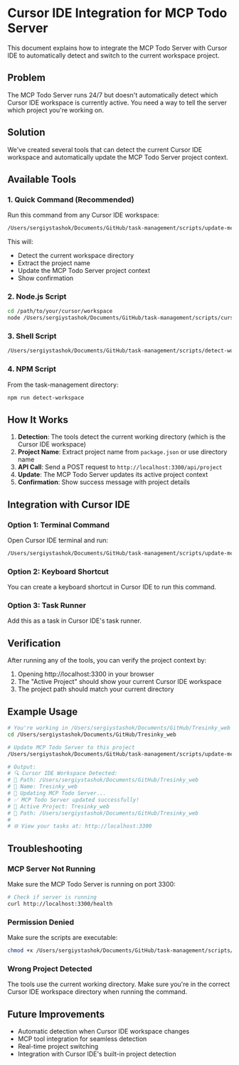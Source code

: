 # Cursor IDE Integration for MCP Todo Server

This document explains how to integrate the MCP Todo Server with Cursor IDE to automatically detect and switch to the current workspace project.

## Problem

The MCP Todo Server runs 24/7 but doesn't automatically detect which Cursor IDE workspace is currently active. You need a way to tell the server which project you're working on.

## Solution

We've created several tools that can detect the current Cursor IDE workspace and automatically update the MCP Todo Server project context.

## Available Tools

### 1. Quick Command (Recommended)

Run this command from any Cursor IDE workspace:

```bash
/Users/sergiystashok/Documents/GitHub/task-management/scripts/update-mcp-project
```

This will:
- Detect the current workspace directory
- Extract the project name
- Update the MCP Todo Server project context
- Show confirmation

### 2. Node.js Script

```bash
cd /path/to/your/cursor/workspace
node /Users/sergiystashok/Documents/GitHub/task-management/scripts/cursor-workspace-detector.js
```

### 3. Shell Script

```bash
/Users/sergiystashok/Documents/GitHub/task-management/scripts/detect-workspace.sh
```

### 4. NPM Script

From the task-management directory:

```bash
npm run detect-workspace
```

## How It Works

1. **Detection**: The tools detect the current working directory (which is the Cursor IDE workspace)
2. **Project Name**: Extract project name from `package.json` or use directory name
3. **API Call**: Send a POST request to `http://localhost:3300/api/project`
4. **Update**: The MCP Todo Server updates its active project context
5. **Confirmation**: Show success message with project details

## Integration with Cursor IDE

### Option 1: Terminal Command
Open Cursor IDE terminal and run:
```bash
/Users/sergiystashok/Documents/GitHub/task-management/scripts/update-mcp-project
```

### Option 2: Keyboard Shortcut
You can create a keyboard shortcut in Cursor IDE to run this command.

### Option 3: Task Runner
Add this as a task in Cursor IDE's task runner.

## Verification

After running any of the tools, you can verify the project context by:

1. Opening http://localhost:3300 in your browser
2. The "Active Project" should show your current Cursor IDE workspace
3. The project path should match your current directory

## Example Usage

```bash
# You're working in /Users/sergiystashok/Documents/GitHub/Tresinky_web
cd /Users/sergiystashok/Documents/GitHub/Tresinky_web

# Update MCP Todo Server to this project
/Users/sergiystashok/Documents/GitHub/task-management/scripts/update-mcp-project

# Output:
# 🔍 Cursor IDE Workspace Detected:
# 📁 Path: /Users/sergiystashok/Documents/GitHub/Tresinky_web
# 📝 Name: Tresinky_web
# 🔄 Updating MCP Todo Server...
# ✅ MCP Todo Server updated successfully!
# 🎉 Active Project: Tresinky_web
# 📍 Path: /Users/sergiystashok/Documents/GitHub/Tresinky_web
# 
# 🌐 View your tasks at: http://localhost:3300
```

## Troubleshooting

### MCP Server Not Running
Make sure the MCP Todo Server is running on port 3300:
```bash
# Check if server is running
curl http://localhost:3300/health
```

### Permission Denied
Make sure the scripts are executable:
```bash
chmod +x /Users/sergiystashok/Documents/GitHub/task-management/scripts/update-mcp-project
```

### Wrong Project Detected
The tools use the current working directory. Make sure you're in the correct Cursor IDE workspace directory when running the command.

## Future Improvements

- Automatic detection when Cursor IDE workspace changes
- MCP tool integration for seamless detection
- Real-time project switching
- Integration with Cursor IDE's built-in project detection

